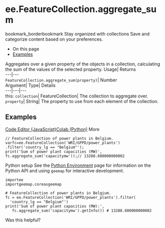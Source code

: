  
#  ee.FeatureCollection.aggregate_sum
bookmark_borderbookmark Stay organized with collections  Save and categorize content based on your preferences.
  * On this page
  * [Examples](https://developers.google.com/earth-engine/apidocs/ee-featurecollection-aggregate_sum#examples)


Aggregates over a given property of the objects in a collection, calculating the sum of the values of the selected property. 
Usage| Returns  
---|---  
`FeatureCollection.aggregate_sum(property)`| Number  
Argument| Type| Details  
---|---|---  
this: `collection`| FeatureCollection| The collection to aggregate over.  
`property`| String| The property to use from each element of the collection.  
## Examples
[Code Editor (JavaScript)](https://developers.google.com/earth-engine/apidocs/ee-featurecollection-aggregate_sum#code-editor-javascript-sample)[Colab (Python)](https://developers.google.com/earth-engine/apidocs/ee-featurecollection-aggregate_sum#colab-python-sample) More
```
// FeatureCollection of power plants in Belgium.
varfc=ee.FeatureCollection('WRI/GPPD/power_plants')
.filter('country_lg == "Belgium"');
print('Sum of power plant capacities (MW)',
fc.aggregate_sum('capacitymw'));// 13288.600000000002
```
Python setup
See the [ Python Environment](https://developers.google.com/earth-engine/guides/python_install) page for information on the Python API and using `geemap` for interactive development.
```
importee
importgeemap.coreasgeemap
```
```
# FeatureCollection of power plants in Belgium.
fc = ee.FeatureCollection('WRI/GPPD/power_plants').filter(
  'country_lg == "Belgium"')
print('Sum of power plant capacities (MW):',
   fc.aggregate_sum('capacitymw').getInfo()) # 13288.600000000002
```

Was this helpful?
